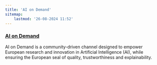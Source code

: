 ```yaml
---
title: 'AI on Demand'
sitemap:
    lastmod: '26-08-2024 11:52'
---
```


### [AI on Demand](https://aiod.eu/about)

AI on Demand is a community-driven channel designed to empower European research and innovation in Artificial Intelligence (AI), while ensuring the European seal of quality, trustworthiness and explainability.